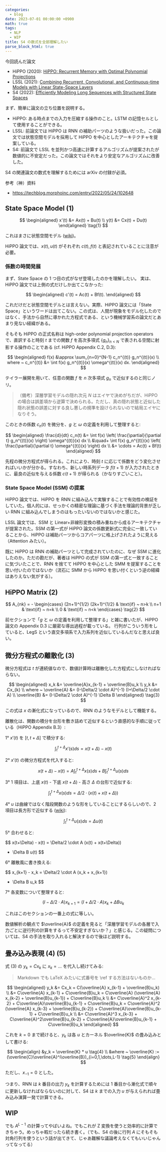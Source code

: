 ```yaml
---
categories:
  - blog
date: 2023-07-01 00:00:00 +0900
math: true
tags:
  - NLP
  - WIP
title: S4 の数式を全部理解したい
parse_block_html: true
---
```


今回読んだ論文

- HiPPO (2020): [HiPPO: Recurrent Memory with Optimal Polynomial Projections](https://arxiv.org/abs/2008.07669)
- LSSL (2021): [Combining Recurrent, Convolutional, and Continuous-time Models with Linear State-Space Layers](https://arxiv.org/abs/2110.13985)
- S4 (2022): [Efficiently Modeling Long Sequences with Structured State Spaces](https://arxiv.org/abs/2111.00396)

まず、簡単に論文の立ち位置を説明する。

- HiPPO: ある時点までの入力を圧縮する操作のこと。LSTM の記憶セルとして使用することができる。
- LSSL: 前論文では HiPPO は RNN の補助パーツのような扱いだった。この論文では状態空間モデルを採用して HiPPO を中心としたアーキテクチャを提案している。
- S4: 前論文で LSSL を並列かつ高速に計算するアルゴリズムが提案されたが数値的に不安定だった。この論文ではそれをより安定なアルゴリズムに改善した。

S4 の関連論文の数式を理解するためには arXiv の付録が必須。

参考（神）資料

- <https://techblog.morphoinc.com/entry/2022/05/24/102648>

## State Space Model (1)

$$
\begin{aligned}
    x'(t) &= Ax(t) + Bu(t) \\
    y(t) &= Cx(t) + Du(t)
\end{aligned} \tag{1}
$$

これはまさに状態空間モデル ([wiki](<https://ja.wikipedia.org/wiki/%E7%8A%B6%E6%85%8B%E7%A9%BA%E9%96%93_(%E5%88%B6%E5%BE%A1%E7%90%86%E8%AB%96)>))。

HiPPO 論文では、$x(t), u(t)$ がそれぞれ $c(t), f(t)$ と表記されていることに注意が必要。

### 係数の時間発展

まず、State Space の 1 つ目の式がなぜ登場したのかを理解したい。
実は、HiPPO 論文では上側の式だけしか出てこなかった:

$$
\begin{aligned}
    c'(t) = Ac(t) + Bf(t).
\end{aligned}
$$

これだけだと状態空間モデルとは言えない。実際、HiPPO 論文には「State Space」というワードは出てこない。この式は、人間が現象をモデル化したのではなく、手法から自然に導かれた方程式である、という機械学習系の論文だとあまり見ない経緯がある。

そもそも HiPPO の正式名称は high-order polynomial projection operators で、直訳すると時刻 $t$ までの関数 $f$ を高次多項式 $\lbrace g_n \rbrace_{n<N}$ で表される空間に射影する操作のことである (cf. HiPPO Appendix C.2, D.3):

$$
\begin{aligned}
    f(x) &\approx \sum_{n=0}^{N-1} c_n^{(t)} g_n^{(t)}(x) \\
    where ~ c_n^{(t)} &= \int f(x) g_n^{(t)}(x) \omega^{(t)}(x) dx.
\end{aligned}
$$

テイラー展開を用いて、任意の関数 $f$ を $n$ 次多項式 $g_n$ で近似するのと同じノリ。

> （備考）深層学習モデルの隠れ次元 $N$ はエイヤで決めがちだが、HiPPO の場合は誤差項から逆算で決められる。ただし、真の隠れ状態と近似した隠れ状態の誤差に対する良し悪しの規準を設けられないので結局エイヤになりそう。

このときの係数 $c_n(t)$ を微分を、$g$ と $\omega$ の定義を利用して整理すると:

$$
\begin{aligned}
    \frac{d}{dt} c_n(t)
    &= \int f(x) \left( \frac{\partial}{\partial t} g_n^{(t)}(x) \right) \omega^{(t)}(x) dx \\
    &\quad+ \int f(x) g_n^{(t)}(x) \left( \frac{\partial}{\partial t} \omega^{(t)}(x) \right) dx \\
    &= \cdots = Ac(t) + Bf(t)
\end{aligned}
$$

先程の微分方程式が得られる。これにより、時刻 $t$ に応じて係数をどう変化させればいいかが分かる。すなわち、新しい時系列データ $f(t+1)$ が入力されたときに、最良の近似を与える係数 $c(t+1)$ が得られる（かなりすごいこと）。

### State Space Model (SSM) の提案

HiPPO 論文では、HiPPO を RNN に組み込んで実験することで有効性の検証をしていた。個人的には、せっかくの精密な理論に基づく手法を理論的背景が乏しい RNN に組み込んでしまうのはもったいないのではないかと感じた。

LSSL 論文では、SSM と Linear+非線形変換の積み重ねから成るアーキテクチャが提案された。SSM の第一式が HiPPO 論文の係数更新式に完全に一致していることから、HiPPO は補助パーツからコアパーツに格上げされたように見える（Attention みたい）。

既に HiPPO は RNN の補助パーツとして完成されていたのに、なぜ SSM に進化したのか。ただの勘だが、著者は HiPPO の式が SSM の第一式と一致することに気づいたことで、RNN を捨てて HiPPO を中心とした SMM を提案することを思い付いたのではないか（流石に SMM から HiPPO を思い付くという逆の経緯はありえない気がする）。

## HiPPO Matrix (2)

$$
A_{nk} = -
\begin{cases}
    (2n+1)^{1/2} (2k+1)^{1/2} & \text{if} ~ n>k \\
    n+1 & \text{if} ~ n=k \\
    0 & \text{if} ~ n<k
\end{cases} \tag{2}
$$

前セクションで「$g$ と $\omega$ の定義を利用して整理する」と雑に書いたが、HiPPO 論文の Appendix D.3 に厳密な導出過程が載っている。
行列がこういう形をしていると、LegS という直交多項系で入力系列を近似しているんだなと思えば良い。

## 微分方程式の離散化 (3)

微分方程式は $t$ が連続値なので、数値計算時は離散化した方程式にしなければならない。

$$
\begin{aligned}
x_k &= \overline{A}x_{k-1} + \overline{B}u_k \\
y_k &= Cx_{k} \\
where ~ \overline{A} &= (I-\Delta/2 \cdot A)^{-1} (I+\Delta/2 \cdot A) \\
\overline{B} &= (I-\Delta/2 \cdot A)^{-1} \Delta B
\end{aligned} \tag{3}
$$

この式は $x$ の漸化式になっているので、RNN のようなモデルとして機能する。

離散化は、関数の積分を台形を敷き詰めて近似するという直感的な手順に従っている（HiPPO Appendix B.3）:

1° $x'(t)$ を $[t,t+\Delta]$ で積分する:

$$
\int_t^{t+\Delta} x'(s) ds = x(t+\Delta) - x(t)
$$

2° $x'(t)$ の微分方程式を代入すると:

$$
x(t+\Delta) - x(t) = A \int_t^{t+\Delta} x(s) ds + B \int_t^{t+\Delta} u(s) ds
$$

3° 1 項目は、上底 $x(t)$ - 下底 $x(t+\Delta)$ - 高さ $\Delta$ の台形で近似する:

$$
\int_t^{t+\Delta} x(s) ds = \Delta/2 \cdot (x(t) + x(t+\Delta))
$$

4° $u$ は曲線ではなく階段関数のような形をしていることにするらしいので、2 項目は長方形で近似する ([wiki](https://ja.wikipedia.org/wiki/%E9%9B%A2%E6%95%A3%E5%8C%96)):

$$
\int_t^{t+\Delta} u(s) ds = \Delta u(t)
$$

5° 合わせると:

$$
x(t+\Delta) - x(t)
= \Delta/2 \cdot A (x(t) + x(t+\Delta))
+ \Delta B u(t)
$$

6° 離散風に書き換える:

$$
x_{k+1} - x_k
= \Delta/2 \cdot A  (x_k + x_{k+1})
+ \Delta B u_k
$$

7° 各変数について整理すると:

$$
(I - \Delta/2 \cdot A) x_{k+1}
= (I + \Delta/2 \cdot A) x_k + \Delta B u_k
$$

これはこのセクションの一番上の式に等しい。

数値解析の観点で $\overline{A}$ の定義を見ると「深層学習モデルの各層で入力ごとに逆行列の計算をするって不安定すぎないか？」と感じる。この疑問については、S4 の手法を取り入れると解決するので後ほど説明する。

## 畳み込み表現 (4) (5)

式 (3) の $y_k=Cx_k$ に $x_k = \dots$ を代入し続けてみる:

> Markdown でも LaTeX みたいに式番号を \ref する方法はないものか…

$$
\begin{aligned}
y_k
&= Cx_k = C(\overline{A} x_{k-1} + \overline{B}u_k) \\
&= C\overline{A} x_{k-1} + C\overline{B}u_k
= C\overline{A} (\overline{A} x_{k-2} + \overline{B}u_{k-1}) + C\overline{B}u_k \\
&= C\overline{A}^2 x_{k-2} + C\overline{A}\overline{B}u_{k-1} + C\overline{B}u_k
= C\overline{A}^2 (\overline{A} x_{k-3} + \overline{B}u_{k-2}) + C\overline{A}\overline{B}u_{k-1} + C\overline{B}u_k \\
&= C\overline{A}^3 x_{k-3} + C\overline{A}^2\overline{B}u_{k-2} + C\overline{A}\overline{B}u_{k-1} + C\overline{B}u_k
\end{aligned}
$$

これを $k=0$ まで続けると、$y_k$ は各 $u$ とカーネル $\overline{K}$ の畳み込みとして書ける:

$$
\begin{align}
&y_k = \overline{K} * u \tag{4} \\
&where ~ \overline{K} := (\overline{C}\overline{A}^i\overline{B})_{i=0,1,\dots,L-1} \tag{5}
\end{align}
$$

ただし、$x_{-1}=0$ とした。

つまり、RNN は $k$ 番目の出力 $y_k$ を計算するためには 1 番目から漸化式で順々に更新しなければならないのに対して、S4 は $k$ までの入力 $u$ が与えられれば畳み込み演算一発で計算できる。

## WIP

でも $A^{L-1}$ の計算ってやばいよね。でもこれが Z 変換を使うと効率的に計算できちゃう。めっちゃ暇だったら続き書く。（でも、S4 の後に行列 $A$ にそもそも対角行列を使うという話が出てきて、じゃあ難解な議論考えなくてもいいじゃんってなってる）
